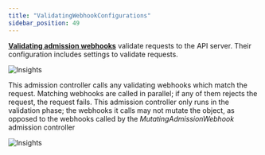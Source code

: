 ```yaml
---
title: "ValidatingWebhookConfigurations"
sidebar_position: 49
---
```


**[Validating admission webhooks](https://kubernetes.io/docs/reference/access-authn-authz/admission-controllers/#validatingadmissionwebhook)** validate requests to the API server. Their configuration includes settings to validate requests.

![Insights](/img/resource-view/ext-valiatewebhook.jpg)

This admission controller calls any validating webhooks which match the request. Matching webhooks are called in parallel; if any of them rejects the request, the request fails. This admission controller only runs in the validation phase; the webhooks it calls may not mutate the object, as opposed to the webhooks called by the _MutatingAdmissionWebhook_ admission controller

![Insights](/img/resource-view/ext-valiatewebhook-detail.jpg)